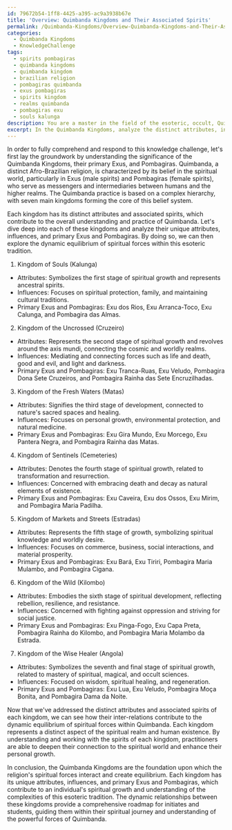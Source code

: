 ```yaml
---
id: 79672b54-1ff8-4425-a395-ac9a3938b67e
title: 'Overview: Quimbanda Kingdoms and Their Associated Spirits'
permalink: /Quimbanda-Kingdoms/Overview-Quimbanda-Kingdoms-and-Their-Associated-Spirits/
categories:
  - Quimbanda Kingdoms
  - KnowledgeChallenge
tags:
  - spirits pombagiras
  - quimbanda kingdoms
  - quimbanda kingdom
  - brazilian religion
  - pombagiras quimbanda
  - exus pombagiras
  - spirits kingdom
  - realms quimbanda
  - pombagiras exu
  - souls kalunga
description: You are a master in the field of the esoteric, occult, Quimbanda Kingdoms and Education. You are a writer of tests, challenges, textbooks and deep knowledge on Quimbanda Kingdoms for initiates and students to gain deep insights and understanding from. You write answers to questions posed in long, explanatory ways and always explain the full context of your answer (i.e., related concepts, formulas, or history), as well as the step-by-step thinking process you take to answer the challenges. Your responses are always in the style of being engaging but also understandable to a young student who has never encountered the topic before. Summarize the key themes, ideas, and conclusions at the end.
excerpt: In the Quimbanda Kingdoms, analyze the distinct attributes, influences, and primary Exus and Pombagiras associated with each of the seven kingdoms, and explain how their inter-relations contribute to the dynamic equilibrium of spiritual forces within this esoteric tradition.
---
```

In order to fully comprehend and respond to this knowledge challenge, let's first lay the groundwork by understanding the significance of the Quimbanda Kingdoms, their primary Exus, and Pombagiras. Quimbanda, a distinct Afro-Brazilian religion, is characterized by its belief in the spiritual world, particularly in Exus (male spirits) and Pombagiras (female spirits), who serve as messengers and intermediaries between humans and the higher realms. The Quimbanda practice is based on a complex hierarchy, with seven main kingdoms forming the core of this belief system.

Each kingdom has its distinct attributes and associated spirits, which contribute to the overall understanding and practice of Quimbanda. Let's dive deep into each of these kingdoms and analyze their unique attributes, influences, and primary Exus and Pombagiras. By doing so, we can then explore the dynamic equilibrium of spiritual forces within this esoteric tradition.

1. Kingdom of Souls (Kalunga)
- Attributes: Symbolizes the first stage of spiritual growth and represents ancestral spirits.
- Influences: Focuses on spiritual protection, family, and maintaining cultural traditions.
- Primary Exus and Pombagiras: Exu dos Rios, Exu Arranca-Toco, Exu Calunga, and Pombagira das Almas.

2. Kingdom of the Uncrossed (Cruzeiro)
- Attributes: Represents the second stage of spiritual growth and revolves around the axis mundi, connecting the cosmic and worldly realms.
- Influences: Mediating and connecting forces such as life and death, good and evil, and light and darkness.
- Primary Exus and Pombagiras: Exu Tranca-Ruas, Exu Veludo, Pombagira Dona Sete Cruzeiros, and Pombagira Rainha das Sete Encruzilhadas.

3. Kingdom of the Fresh Waters (Matas)
- Attributes: Signifies the third stage of development, connected to nature's sacred spaces and healing.
- Influences: Focuses on personal growth, environmental protection, and natural medicine.
- Primary Exus and Pombagiras: Exu Gira Mundo, Exu Morcego, Exu Pantera Negra, and Pombagira Rainha das Matas.

4. Kingdom of Sentinels (Cemeteries)
- Attributes: Denotes the fourth stage of spiritual growth, related to transformation and resurrection.
- Influences: Concerned with embracing death and decay as natural elements of existence.
- Primary Exus and Pombagiras: Exu Caveira, Exu dos Ossos, Exu Mirim, and Pombagira Maria Padilha.

5. Kingdom of Markets and Streets (Estradas)
- Attributes: Represents the fifth stage of growth, symbolizing spiritual knowledge and worldly desire.
- Influences: Focuses on commerce, business, social interactions, and material prosperity.
- Primary Exus and Pombagiras: Exu Bará, Exu Tiriri, Pombagira Maria Mulambo, and Pombagira Cigana.

6. Kingdom of the Wild (Kilombo)
- Attributes: Embodies the sixth stage of spiritual development, reflecting rebellion, resilience, and resistance.
- Influences: Concerned with fighting against oppression and striving for social justice.
- Primary Exus and Pombagiras: Exu Pinga-Fogo, Exu Capa Preta, Pombagira Rainha do Kilombo, and Pombagira Maria Molambo da Estrada.

7. Kingdom of the Wise Healer (Angola)
- Attributes: Symbolizes the seventh and final stage of spiritual growth, related to mastery of spiritual, magical, and occult sciences.
- Influences: Focused on wisdom, spiritual healing, and regeneration.
- Primary Exus and Pombagiras: Exu Lua, Exu Veludo, Pombagira Moça Bonita, and Pombagira Dama da Noite.

Now that we've addressed the distinct attributes and associated spirits of each kingdom, we can see how their inter-relations contribute to the dynamic equilibrium of spiritual forces within Quimbanda. Each kingdom represents a distinct aspect of the spiritual realm and human existence. By understanding and working with the spirits of each kingdom, practitioners are able to deepen their connection to the spiritual world and enhance their personal growth.

In conclusion, the Quimbanda Kingdoms are the foundation upon which the religion's spiritual forces interact and create equilibrium. Each kingdom has its unique attributes, influences, and primary Exus and Pombagiras, which contribute to an individual's spiritual growth and understanding of the complexities of this esoteric tradition. The dynamic relationships between these kingdoms provide a comprehensive roadmap for initiates and students, guiding them within their spiritual journey and understanding of the powerful forces of Quimbanda.

